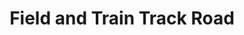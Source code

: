---
pid: RS400
title: Field and Train Track Road
location_transcription: Manayunk
zipcode: '19127'
outside_phl: 
neighborhood: Manayunk
age: '3'
age_range: "<6"
instagram: 
image_file_name: RS_400.jpg
proposal_transcription: 
topic: Sports
topic_summary: '0'
type: Conceptual,Other No Form
keywords_other: field, train track road, sports
credit: Brock Gogdale
image_labels: 
twitter: 
facebook: 
permalink: "/monuments/rs400/"
layout: item-page
---